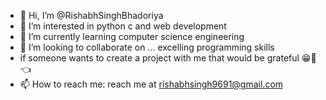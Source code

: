 - 👋 Hi, I’m @RishabhSinghBhadoriya
- 👀 I’m interested in python c and web development
- 🌱 I’m currently learning computer science engineering 
- 💞️ I’m looking to collaborate on ... excelling programming skills 
- if someone wants to create a project with me that would be grateful 😁🙌👈
- 📫 How to reach me: reach me at rishabhsingh9691@gmail.com

<!---
RishabhSinghBhadoriya/RishabhSinghBhadoriya is a ✨ special ✨ repository because its `README.md` (this file) appears on your GitHub profile.
You can click the Preview link to take a look at your changes.
--->
